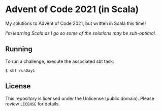 # Advent of Code 2021 (in Scala)

My solutions to Advent of Code 2021, but written in Scala this time!

*I'm learning Scala as I go so some of the solutions may be sub-optimal.*

## Running

To run a challenge, execute the associated sbt task:

```shell
$ sbt runDay1
```

## License

This repository is licensed under the Unlicense (public domain). Please review `LICENSE` for details.